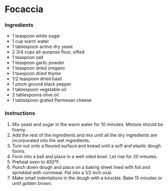 # Focaccia

### Ingredients

- 1 teaspoon white sugar
- 1 cup warm water
- 1 tablespoon active dry yeast
- 2 3/4 cups all-purpose flour, sifted
- 1 teaspoon salt
- 1 teaspoon garlic powder
- 1 teaspoon dried oregano
- 1 teaspoon dried thyme
- 1/2 teaspoon dried basil
- 1 pinch ground black pepper
- 1 tablespoon vegetable oil
- 2 tablespoons olive oil
- 1 tablespoon grated Parmesan cheese

### Instructions

1. Mix yeast and sugar in the warm water for 10 minutes. Mixture should be foamy.
2. Add the rest of the ingredients and mix until all the dry ingredients are incorporated into the wet ingredients.
3. Turn out onto a floured surface and knead until a soft and elastic dough forms.
4. Form into a ball and place in a well-oiled bowl. Let rise for 20 minutes.
5. Preheat oven to 450&deg;F.
6. Punch down dough and place on a baking sheet lined with foil and sprinkled with cornmeal. Pat into a 1/2 inch oval.
7. Make small indentations in the dough with a knuckle. Bake 15 minutes or until golden brown.